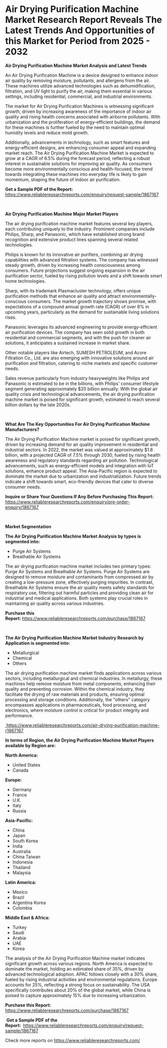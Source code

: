 <p><h1>Air Drying Purification Machine Market Research Report Reveals The Latest Trends And Opportunities of this Market for Period from 2025 - 2032</h1></p><p><strong>Air Drying Purification Machine Market Analysis and Latest Trends</strong></p>
<p><p>An Air Drying Purification Machine is a device designed to enhance indoor air quality by removing moisture, pollutants, and allergens from the air. These machines utilize advanced technologies such as dehumidification, filtration, and UV light to purify the air, making them essential in various settings, including residential, commercial, and industrial environments. </p><p>The market for Air Drying Purification Machines is witnessing significant growth, driven by increasing awareness of the importance of indoor air quality and rising health concerns associated with airborne pollutants. With urbanization and the proliferation of energy-efficient buildings, the demand for these machines is further fueled by the need to maintain optimal humidity levels and reduce mold growth. </p><p>Additionally, advancements in technology, such as smart features and energy-efficient designs, are enhancing consumer appeal and expanding market reach. The Air Drying Purification Machine Market is expected to grow at a CAGR of 6.5% during the forecast period, reflecting a robust interest in sustainable solutions for improving air quality. As consumers become more environmentally conscious and health-focused, the trend towards integrating these machines into everyday life is likely to gain momentum, shaping the future of indoor air purification.</p></p>
<p><strong>Get a Sample PDF of the Report:&nbsp;</strong> <a href="https://www.reliableresearchreports.com/enquiry/request-sample/1867167?utm_campaign=3567&utm_medium=2&utm_source=Github&utm_content=ia&utm_term=12042025&utm_id=air-drying-purification-machine">https://www.reliableresearchreports.com/enquiry/request-sample/1867167</a></p>
<p>&nbsp;</p>
<p><strong>Air Drying Purification Machine Major Market Players</strong></p>
<p><p>The air drying purification machine market features several key players, each contributing uniquely to the industry. Prominent companies include Philips, Sharp, and Panasonic, which have established strong brand recognition and extensive product lines spanning several related technologies. </p><p>Philips is known for its innovative air purifiers, combining air drying capabilities with advanced filtration systems. The company has witnessed steady growth, driven by increasing health consciousness among consumers. Future projections suggest ongoing expansion in the air purification sector, fueled by rising pollution levels and a shift towards smart home technologies.</p><p>Sharp, with its trademark Plasmacluster technology, offers unique purification methods that enhance air quality and attract environmentally-conscious consumers. The market growth trajectory shows promise, with expectations of a compound annual growth rate (CAGR) of over 8% in upcoming years, particularly as the demand for sustainable living solutions rises.</p><p>Panasonic leverages its advanced engineering to provide energy-efficient air purification devices. The company has seen solid growth in both residential and commercial segments, and with the push for cleaner air solutions, it anticipates a sustained increase in market share.</p><p>Other notable players like Airtech, SUMESH PETROLEUM, and Acore Filtration Co., Ltd. are also emerging with innovative solutions around air purification and filtration, catering to niche markets and specific customer needs. </p><p>Sales revenue particularly from industry heavyweights like Philips and Panasonic is estimated to be in the billions, with Philips' consumer lifestyle segment generating approximately $20 billion annually. With the global air quality crisis and technological advancements, the air drying purification machine market is poised for significant growth, estimated to reach several billion dollars by the late 2020s.</p></p>
<p>&nbsp;</p>
<p><strong>What Are The Key Opportunities For Air Drying Purification Machine Manufacturers?</strong></p>
<p><p>The Air Drying Purification Machine market is poised for significant growth, driven by increasing demand for air quality improvement in residential and industrial sectors. In 2022, the market was valued at approximately $1.8 billion, with a projected CAGR of 7.5% through 2030, fueled by rising health awareness and regulatory standards regarding air pollution. Technological advancements, such as energy-efficient models and integration with IoT solutions, enhance product appeal. The Asia-Pacific region is expected to dominate the market due to urbanization and industrialization. Future trends indicate a shift towards smart, eco-friendly devices that cater to diverse consumer needs.</p></p>
<p><strong>Inquire or Share Your Questions If Any Before Purchasing This Report:</strong> <a href="https://www.reliableresearchreports.com/enquiry/pre-order-enquiry/1867167?utm_campaign=3567&utm_medium=2&utm_source=Github&utm_content=ia&utm_term=12042025&utm_id=air-drying-purification-machine">https://www.reliableresearchreports.com/enquiry/pre-order-enquiry/1867167</a></p>
<p>&nbsp;</p>
<p><strong>Market Segmentation</strong></p>
<p><strong>The Air Drying Purification Machine Market Analysis by types is segmented into:</strong></p>
<p><ul><li>Purge Air Systems</li><li>Breathable Air Systems</li></ul></p>
<p><p>The air drying purification machine market includes two primary types: Purge Air Systems and Breathable Air Systems. Purge Air Systems are designed to remove moisture and contaminants from compressed air by creating a low-pressure zone, effectively purging impurities. In contrast, Breathable Air Systems ensure the air quality meets safety standards for respiratory use, filtering out harmful particles and providing clean air for industrial and medical applications. Both systems play crucial roles in maintaining air quality across various industries.</p></p>
<p><strong>Purchase this Report:&nbsp;</strong><a href="https://www.reliableresearchreports.com/purchase/1867167?utm_campaign=3567&utm_medium=2&utm_source=Github&utm_content=ia&utm_term=12042025&utm_id=air-drying-purification-machine">https://www.reliableresearchreports.com/purchase/1867167</a></p>
<p>&nbsp;</p>
<p><strong>The Air Drying Purification Machine Market Industry Research by Application is segmented into:</strong></p>
<p><ul><li>Metallurgical</li><li>Chemical</li><li>Others</li></ul></p>
<p><p>The air drying purification machine market finds applications across various sectors, including metallurgical and chemical industries. In metallurgy, these machines help remove moisture from metal components, enhancing their quality and preventing corrosion. Within the chemical industry, they facilitate the drying of raw materials and products, ensuring optimal processing and storage conditions. Additionally, the "others" category encompasses applications in pharmaceuticals, food processing, and electronics, where moisture control is critical for product integrity and performance.</p></p>
<p><a href="https://www.reliableresearchreports.com/air-drying-purification-machine-r1867167?utm_campaign=3567&utm_medium=2&utm_source=Github&utm_content=ia&utm_term=12042025&utm_id=air-drying-purification-machine">&nbsp;https://www.reliableresearchreports.com/air-drying-purification-machine-r1867167</a></p>
<p><strong>In terms of Region, the Air Drying Purification Machine Market Players available by Region are:</strong></p>
<p>
    <p> <strong> North America: </strong>
        <ul>
            <li>United States</li>
            <li>Canada</li>
        </ul>
        </p> 
    <p> <strong> Europe: </strong>
        <ul>
            <li>Germany</li>
            <li>France</li>
            <li>U.K.</li>
            <li>Italy</li>
            <li>Russia</li>
        </ul>
        </p> 
    <p> <strong> Asia-Pacific: </strong>
        <ul>
            <li>China</li>
            <li>Japan</li>
            <li>South Korea</li>
            <li>India</li>
            <li>Australia</li>
            <li>China Taiwan</li>
            <li>Indonesia</li>
            <li>Thailand</li>
            <li>Malaysia</li>
        </ul>
        </p> 
    <p> <strong> Latin America: </strong>
        <ul>
            <li>Mexico</li>
            <li>Brazil</li>
            <li>Argentina Korea</li>
            <li>Colombia</li>
        </ul>
        </p> 
    <p> <strong> Middle East & Africa: </strong>
        <ul>
            <li>Turkey</li>
            <li>Saudi</li>
            <li>Arabia</li>
            <li>UAE</li>
            <li>Korea</li>
        </ul>
    </p>
    </p>
<p><p>The analysis of the Air Drying Purification Machine market indicates significant growth across various regions. North America is expected to dominate the market, holding an estimated share of 35%, driven by advanced technological adoption. APAC follows closely with a 30% share, fueled by rising industrial activities and environmental regulations. Europe accounts for 25%, reflecting a strong focus on sustainability. The USA specifically contributes about 20% of the global market, while China is poised to capture approximately 15% due to increasing urbanization.</p></p>
<p><strong>Purchase this Report: </strong><a href="https://www.reliableresearchreports.com/purchase/1867167?utm_campaign=3567&utm_medium=2&utm_source=Github&utm_content=ia&utm_term=12042025&utm_id=air-drying-purification-machine">https://www.reliableresearchreports.com/purchase/1867167</a></p>
<p>&nbsp;<strong>Get a Sample PDF of the Report:&nbsp;&nbsp;</strong><a href="https://www.reliableresearchreports.com/enquiry/request-sample/1867167?utm_campaign=3567&utm_medium=2&utm_source=Github&utm_content=ia&utm_term=12042025&utm_id=air-drying-purification-machine">https://www.reliableresearchreports.com/enquiry/request-sample/1867167</a></p>
<p><strong></strong></p>
<p>Check more reports on <a href="https://www.reliableresearchreports.com/?utm_campaign=3567&utm_medium=2&utm_source=Github&utm_content=ia&utm_term=12042025&utm_id=air-drying-purification-machine">https://www.reliableresearchreports.com/</a></p>